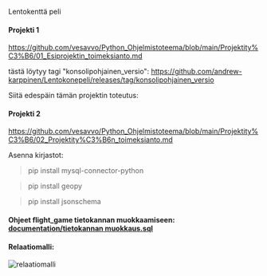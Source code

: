 Lentokenttä peli

#### Projekti 1
https://github.com/vesavvo/Python_Ohjelmistoteema/blob/main/Projektity%C3%B6/01_Esiprojektin_toimeksianto.md

tästä löytyy tagi "konsolipohjainen_versio": https://github.com/andrew-karppinen/Lentokonepeli/releases/tag/konsolipohjainen_versio

Siitä edespäin tämän projektin toteutus:

#### Projekti 2
https://github.com/vesavvo/Python_Ohjelmistoteema/blob/main/Projektity%C3%B6/02_Projektity%C3%B6n_toimeksianto.md

Asenna kirjastot:
> pip install mysql-connector-python

> pip install geopy

> pip install jsonschema

#### Ohjeet flight_game tietokannan muokkaamiseen:  [documentation/tietokannan muokkaus.sql](https://github.com/andrew-karppinen/Lentokonepeli/blob/main/documentation/tietokannan%20muokkaus.sql)

#### Relaatiomalli:
![relaatiomalli](https://github.com/user-attachments/assets/55b5e94e-9df5-449e-8ff7-233718a4ead9)



